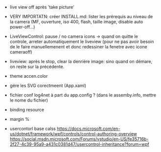 ﻿

- live view off après 'take picture'

- VERY IMPORTATN: créer INSTALL.md: lister les prérequis au niveau de la camera (MF, ouverture, iso 400, flash, taille image, disable auto power-off...)


- LiveViewControl: pause / no camera icons
	 -> quand on quitte le controle, arreter automatiquement le liveview (pour ne pas avoir besoin de le faire manuellemenent et donc redessiner la fenetre avec icone cameraoff)

- liveview: après le stop, clear la denrière image: sino quand on démare, on reste sur la précédente.


- theme accen.color

- gére les SVG corectmeent (App.xaml)
- fichier conf log4net à part du app.config ? (dans le assemby.info, mettre le nome du fichier)
- binding resource
- margin %


- usercontorl base calss
https://docs.microsoft.com/en-us/dotnet/framework/wpf/controls/control-authoring-overview
https://social.msdn.microsoft.com/Forums/vstudio/en-US/fe35716b-2f27-4c39-95a9-a431c0381d47/usercontrol-inheritance?forum=wpf